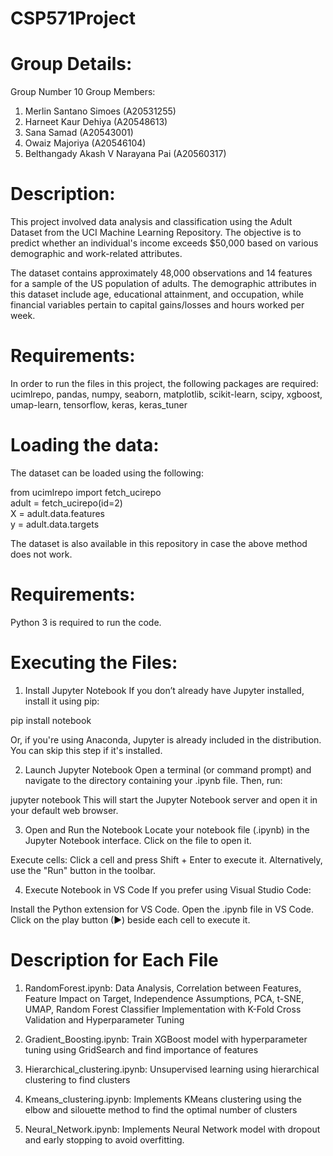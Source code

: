 # CSP571Project

# Group Details:
Group Number 10
Group Members:
1. Merlin Santano Simoes (A20531255)
2. Harneet Kaur Dehiya (A20548613)
3. Sana Samad (A20543001)
4. Owaiz Majoriya (A20546104)
5. Belthangady Akash V Narayana Pai (A20560317)

# Description:
This project involved data analysis and classification using the Adult Dataset from the UCI Machine Learning Repository. The objective is to predict whether an individual's income exceeds $50,000 based on various demographic and work-related attributes.  

The dataset contains approximately 48,000 observations and 14 features for a sample of the US population of adults. The demographic attributes in this dataset include age, educational attainment, and occupation, while financial variables pertain to capital gains/losses and hours worked per week. 

# Requirements:
In order to run the files in this project, the following packages are required:  
ucimlrepo, pandas, numpy, seaborn, matplotlib, scikit-learn, scipy, xgboost, umap-learn, tensorflow, keras, keras_tuner

# Loading the data:
The dataset can be loaded using the following:

from ucimlrepo import fetch_ucirepo  
adult = fetch_ucirepo(id=2)  
X = adult.data.features  
y = adult.data.targets  

The dataset is also available in this repository in case the above method does not work.

# Requirements:
Python 3 is required to run the code.

# Executing the Files:
1. Install Jupyter Notebook
If you don’t already have Jupyter installed, install it using pip:

pip install notebook

Or, if you're using Anaconda, Jupyter is already included in the distribution. You can skip this step if it's installed.

2. Launch Jupyter Notebook
Open a terminal (or command prompt) and navigate to the directory containing your .ipynb file. Then, run:

jupyter notebook
This will start the Jupyter Notebook server and open it in your default web browser.

3. Open and Run the Notebook
Locate your notebook file (.ipynb) in the Jupyter Notebook interface.
Click on the file to open it.

Execute cells:
Click a cell and press Shift + Enter to execute it.
Alternatively, use the "Run" button in the toolbar.

4. Execute Notebook in VS Code
If you prefer using Visual Studio Code:

Install the Python extension for VS Code.
Open the .ipynb file in VS Code.
Click on the play button (▶) beside each cell to execute it.

# Description for Each File
1. RandomForest.ipynb: Data Analysis, Correlation between Features, Feature Impact on Target, Independence Assumptions, PCA, t-SNE, UMAP, Random Forest Classifier Implementation with K-Fold Cross Validation and Hyperparameter Tuning

2. Gradient_Boosting.ipynb: Train XGBoost model with hyperparameter tuning using GridSearch and find importance of features

3. Hierarchical_clustering.ipynb: Unsupervised learning using hierarchical clustering to find clusters

4. Kmeans_clustering.ipynb: Implements KMeans clustering using the elbow and silouette method to find the optimal number of clusters

5. Neural_Network.ipynb: Implements Neural Network model with dropout and early stopping to avoid overfitting. 
